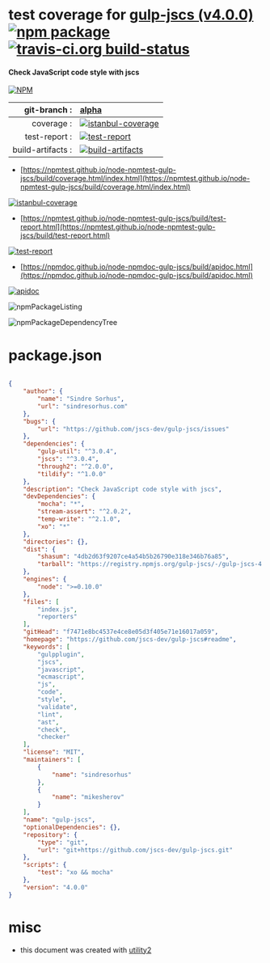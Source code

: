 # test coverage for  [gulp-jscs (v4.0.0)](https://github.com/jscs-dev/gulp-jscs#readme)  [![npm package](https://img.shields.io/npm/v/npmtest-gulp-jscs.svg?style=flat-square)](https://www.npmjs.org/package/npmtest-gulp-jscs) [![travis-ci.org build-status](https://api.travis-ci.org/npmtest/node-npmtest-gulp-jscs.svg)](https://travis-ci.org/npmtest/node-npmtest-gulp-jscs)
#### Check JavaScript code style with jscs

[![NPM](https://nodei.co/npm/gulp-jscs.png?downloads=true&downloadRank=true&stars=true)](https://www.npmjs.com/package/gulp-jscs)

| git-branch : | [alpha](https://github.com/npmtest/node-npmtest-gulp-jscs/tree/alpha)|
|--:|:--|
| coverage : | [![istanbul-coverage](https://npmtest.github.io/node-npmtest-gulp-jscs/build/coverage.badge.svg)](https://npmtest.github.io/node-npmtest-gulp-jscs/build/coverage.html/index.html)|
| test-report : | [![test-report](https://npmtest.github.io/node-npmtest-gulp-jscs/build/test-report.badge.svg)](https://npmtest.github.io/node-npmtest-gulp-jscs/build/test-report.html)|
| build-artifacts : | [![build-artifacts](https://npmtest.github.io/node-npmtest-gulp-jscs/glyphicons_144_folder_open.png)](https://github.com/npmtest/node-npmtest-gulp-jscs/tree/gh-pages/build)|

- [https://npmtest.github.io/node-npmtest-gulp-jscs/build/coverage.html/index.html](https://npmtest.github.io/node-npmtest-gulp-jscs/build/coverage.html/index.html)

[![istanbul-coverage](https://npmtest.github.io/node-npmtest-gulp-jscs/build/screenCapture.buildCi.browser.%252Ftmp%252Fbuild%252Fcoverage.lib.html.png)](https://npmtest.github.io/node-npmtest-gulp-jscs/build/coverage.html/index.html)

- [https://npmtest.github.io/node-npmtest-gulp-jscs/build/test-report.html](https://npmtest.github.io/node-npmtest-gulp-jscs/build/test-report.html)

[![test-report](https://npmtest.github.io/node-npmtest-gulp-jscs/build/screenCapture.buildCi.browser.%252Ftmp%252Fbuild%252Ftest-report.html.png)](https://npmtest.github.io/node-npmtest-gulp-jscs/build/test-report.html)

- [https://npmdoc.github.io/node-npmdoc-gulp-jscs/build/apidoc.html](https://npmdoc.github.io/node-npmdoc-gulp-jscs/build/apidoc.html)

[![apidoc](https://npmdoc.github.io/node-npmdoc-gulp-jscs/build/screenCapture.buildCi.browser.%252Ftmp%252Fbuild%252Fapidoc.html.png)](https://npmdoc.github.io/node-npmdoc-gulp-jscs/build/apidoc.html)

![npmPackageListing](https://npmtest.github.io/node-npmtest-gulp-jscs/build/screenCapture.npmPackageListing.svg)

![npmPackageDependencyTree](https://npmtest.github.io/node-npmtest-gulp-jscs/build/screenCapture.npmPackageDependencyTree.svg)



# package.json

```json

{
    "author": {
        "name": "Sindre Sorhus",
        "url": "sindresorhus.com"
    },
    "bugs": {
        "url": "https://github.com/jscs-dev/gulp-jscs/issues"
    },
    "dependencies": {
        "gulp-util": "^3.0.4",
        "jscs": "^3.0.4",
        "through2": "^2.0.0",
        "tildify": "^1.0.0"
    },
    "description": "Check JavaScript code style with jscs",
    "devDependencies": {
        "mocha": "*",
        "stream-assert": "^2.0.2",
        "temp-write": "^2.1.0",
        "xo": "*"
    },
    "directories": {},
    "dist": {
        "shasum": "4db2d63f9207ce4a54b5b26790e318e346b76a85",
        "tarball": "https://registry.npmjs.org/gulp-jscs/-/gulp-jscs-4.0.0.tgz"
    },
    "engines": {
        "node": ">=0.10.0"
    },
    "files": [
        "index.js",
        "reporters"
    ],
    "gitHead": "f7471e8bc4537e4ce8e05d3f405e71e16017a059",
    "homepage": "https://github.com/jscs-dev/gulp-jscs#readme",
    "keywords": [
        "gulpplugin",
        "jscs",
        "javascript",
        "ecmascript",
        "js",
        "code",
        "style",
        "validate",
        "lint",
        "ast",
        "check",
        "checker"
    ],
    "license": "MIT",
    "maintainers": [
        {
            "name": "sindresorhus"
        },
        {
            "name": "mikesherov"
        }
    ],
    "name": "gulp-jscs",
    "optionalDependencies": {},
    "repository": {
        "type": "git",
        "url": "git+https://github.com/jscs-dev/gulp-jscs.git"
    },
    "scripts": {
        "test": "xo && mocha"
    },
    "version": "4.0.0"
}
```



# misc
- this document was created with [utility2](https://github.com/kaizhu256/node-utility2)
